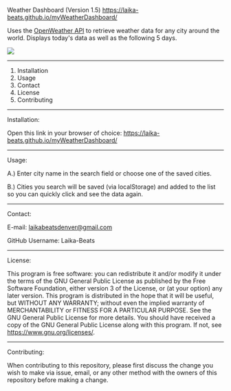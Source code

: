 Weather Dashboard (Version 1.5)
https://laika-beats.github.io/myWeatherDashboard/

Uses the [OpenWeather API](https://openweathermap.org/api) to retrieve weather data for any city around the world. Displays today's data as well as the following 5 days.

![](WeatherDashboard.gif)

***************

1. Installation
2. Usage
3. Contact
4. License
5. Contributing


***************

Installation:

Open this link in your browser of choice: https://laika-beats.github.io/myWeatherDashboard/

***************

Usage:

A.) Enter city name in the search field or choose one of the saved cities. 

B.) Cities you search will be saved (via localStorage) and added to the list so you can quickly click and see the data again.

***************

Contact:

E-mail: laikabeatsdenver@gmail.com

GitHub Username: Laika-Beats

***************

License:

This program is free software: you can redistribute it and/or modify it under the terms of the GNU General Public License as published by the Free Software Foundation, either version 3 of the License, or (at your option) any later version.
This program is distributed in the hope that it will be useful, but WITHOUT ANY WARRANTY; without even the implied warranty of MERCHANTABILITY or FITNESS FOR A PARTICULAR PURPOSE.  See the GNU General Public License for more details. You should have received a copy of the GNU General Public License along with this program.  If not, see <https://www.gnu.org/licenses/>.

***************

Contributing:

When contributing to this repository, please first discuss the change you wish to make via issue, email, or any other method with the owners of this repository before making a change.

